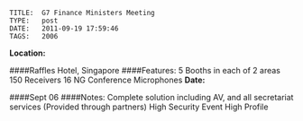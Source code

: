     
    TITLE: 	G7 Finance Ministers Meeting	
    TYPE: 	post	
    DATE: 	2011-09-19 17:59:46	
    TAGS: 	2006	


**Location:**




 ####Raffles Hotel, Singapore
####Features:
 5 Booths in each of 2 areas
 150 Receivers
 16 NG Conference Microphones
**Date:**




 ####Sept 06
####Notes:
 Complete solution including AV, and all secretariat services (Provided through partners)
 High Security Event
 High Profile




































